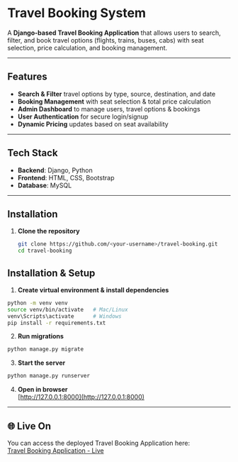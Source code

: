 # Travel Booking System

A **Django-based Travel Booking Application** that allows users to search, filter, and book travel options (flights, trains, buses, cabs) with seat selection, price calculation, and booking management.

---

## Features
-  **Search & Filter** travel options by type, source, destination, and date  
-  **Booking Management** with seat selection & total price calculation  
-  **Admin Dashboard** to manage users, travel options & bookings  
-  **User Authentication** for secure login/signup  
-  **Dynamic Pricing** updates based on seat availability  

---

## Tech Stack
- **Backend**: Django, Python  
- **Frontend**: HTML, CSS, Bootstrap  
- **Database**: MySQL

---

## Installation

1. **Clone the repository**
   ```bash
   git clone https://github.com/<your-username>/travel-booking.git
   cd travel-booking
   ```

## Installation & Setup

1. **Create virtual environment & install dependencies**
```bash
python -m venv venv
source venv/bin/activate   # Mac/Linux
venv\Scripts\activate      # Windows
pip install -r requirements.txt
```

2. **Run migrations**
```bash
python manage.py migrate
```

3. **Start the server**
```bash
python manage.py runserver
```

4. **Open in browser**  
[http://127.0.0.1:8000](http://127.0.0.1:8000)

---

## 🌐 Live On

You can access the deployed Travel Booking Application here:  
[Travel Booking Application - Live]([https://travel-booking-application-pyz1.onrender.com](https://travel-booking-application-gc6n.onrender.com))

